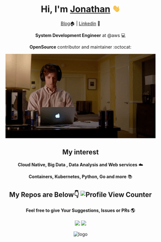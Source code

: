 <div align="center">
  
<h1>Hi, I'm <a href="https://jaswdr.dev/">Jonathan</a> <img src="./hand.gif" width="25px"> </h1>
  
[Blog](https://jaswdr.dev):house: | [Linkedin](https://linkedin.com/in/jaswdr) :office:

**System Development Engineer** at @aws :computer:

**OpenSource** contributor and maintainer :octocat:
  
![Pt1P](./guy-in-computer.gif)

## My interest️

**Cloud Native, Big Data , Data Analysis and Web services** :cloud:

**Containers, Kubernetes, Python, Go and more** :books:

## My Repos are Below👇 ![Profile View Counter](https://komarev.com/ghpvc/?username=jaswdr)

#### Feel free to give Your Suggestions, Issues or PRs :earth_americas:
  
<p align="center">
  <img width="49%" src="https://github-readme-stats.vercel.app/api?username=jaswdr&show_icons=true&theme=tokyonight" />
  <img width="49%" src="https://github-readme-streak-stats.herokuapp.com/?user=jaswdr&theme=tokyonight" />
</p>

<img src="https://github-profile-trophy.vercel.app/?username=jaswdr&theme=flat&column=7&margin-w=10" alt="logo" height="160" align="center" />
  
  
</div>
